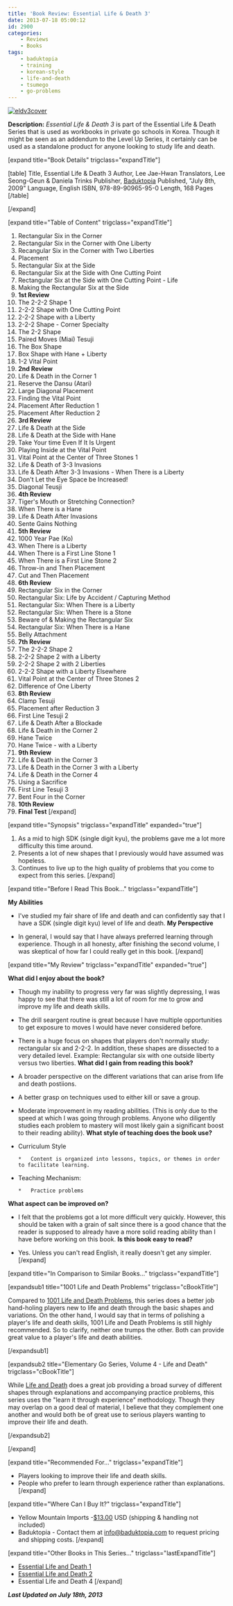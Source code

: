 ```yaml
---
title: 'Book Review: Essential Life & Death 3'
date: 2013-07-18 05:00:12
id: 2900
categories:
	- Reviews
	- Books
tags:
	- baduktopia
	- training
	- korean-style
	- life-and-death
	- tsumego
	- go-problems
---
```


[![eldv3cover](http://www.bengozen.com/wp-content/uploads/2013/06/eldv3cover.jpg)](http://www.bengozen.com/wp-content/uploads/2013/06/eldv3cover.jpg)

**Description:** _Essential Life &amp; Death 3_ is part of the Essential Life &amp; Death Series that is used as workbooks in private go schools in Korea. Though it might be seen as an addendum to the Level Up Series, it certainly can be used as a standalone product for anyone looking to study life and death.

<!--more-->

[expand title="Book Details" trigclass="expandTitle"]

[table]
Title, Essential Life &amp; Death 3
Author, Lee Jae-Hwan
Translators, Lee Seong-Geun &amp; Daniela Trinks
Publisher, [Baduktopia](http://www.baduktopia.com)
Published, "July 8th, 2009"
Language, English
ISBN, 978-89-90965-95-0
Length, 168 Pages
[/table]

[/expand]

[expand title="Table of Content" trigclass="expandTitle"]

1.  Rectangular Six in the Corner
2.  Rectangular Six in the Corner with One Liberty
3.  Recangular Six in the Corner with Two Liberties
4.  Placement
5.  Rectangular Six at the Side
6.  Rectangular Six at the Side with One Cutting Point
7.  Rectangular Six at the Side with One Cutting Point - Life
8.  Making the Rectangular Six at the Side
9.  **1st Review**
10.  The 2-2-2 Shape 1
11.  2-2-2 Shape with One Cutting Point
12.  2-2-2 Shape with a Liberty
13.  2-2-2 Shape - Corner Specialty
14.  The 2-2 Shape
15.  Paired Moves (Miai) Tesuji
16.  The Box Shape
17.  Box Shape with Hane + Liberty
18.  1-2 Vital Point
19.  **2nd Review**
20.  Life &amp; Death in the Corner 1
21.  Reserve the Dansu (Atari)
22.  Large Diagonal Placement
23.  Finding the Vital Point
24.  Placement After Reduction 1
25.  Placement After Reduction 2
26.  **3rd Review**
27.  Life &amp; Death at the Side
28.  Life &amp; Death at the Side with Hane
29.  Take Your time Even If It Is Urgent
30.  Playing Inside at the Vital Point
31.  Vital Point at the Center of Three Stones 1
32.  Life &amp; Death of 3-3 Invasions
33.  Life &amp; Death After 3-3 Invasions - When There is a Liberty
34.  Don't Let the Eye Space be Increased!
35.  Diagonal Teusji
36.  **4th Review**
37.  Tiger's Mouth or Stretching Connection?
38.  When There is a Hane
39.  Life &amp; Death After Invasions
40.  Sente Gains Nothing
41.  **5th Review**
42.  1000 Year Pae (Ko)
43.  When There is a Liberty
44.  When There is a First Line Stone 1
45.  When There is a First Line Stone 2
46.  Throw-in and Then Placement
47.  Cut and Then Placement
48.  **6th Review**
49.  Rectangular Six in the Corner
50.  Rectangular Six: Life by Accident / Capturing Method
51.  Rectangular Six: When There is a Liberty
52.  Rectangular Six: When There is a Stone
53.  Beware of &amp; Making the Rectangular Six
54.  Rectangular Six: When There is a Hane
55.  Belly Attachment
56.  **7th Review**
57.  The 2-2-2 Shape 2
58.  2-2-2 Shape 2 with a Liberty
59.  2-2-2 Shape 2 with 2 Liberties
60.  2-2-2 Shape with a Liberty Elsewhere
61.  Vital Point at the Center of Three Stones 2
62.  Difference of One Liberty
63.  **8th Review**
64.  Clamp Tesuji
65.  Placement after Reduction 3
66.  First Line Tesuji 2
67.  Life &amp; Death After a Blockade
68.  Life &amp; Death in the Corner 2
69.  Hane Twice
70.  Hane Twice - with a Liberty
71.  **9th Review**
72.  Life &amp; Death in the Corner 3
73.  Life &amp; Death in the Corner 3 with a Liberty
74.  Life &amp; Death in the Corner 4
75.  Using a Sacrifice
76.  First Line Tesuji 3
77.  Bent Four in the Corner
78.  **10th Review**
79.  **Final Test**
[/expand]

[expand title="Synopsis" trigclass="expandTitle" expanded="true"]

1.  As a mid to high SDK (single digit kyu), the problems gave me a lot more difficulty this time around.
2.  Presents a lot of new shapes that I previously would have assumed was hopeless.
3.  Continues to live up to the high quality of problems that you come to expect from this series.
[/expand]

[expand title="Before I Read This Book..." trigclass="expandTitle"]

**My Abilities**

*   I've studied my fair share of life and death and can confidently say that I have a SDK (single digit kyu) level of life and death.
**My Perspective**

*   In general, I would say that I have always preferred learning through experience. Though in all honesty, after finishing the second volume, I was skeptical of how far I could really get in this book.
[/expand]

[expand title="My Review" trigclass="expandTitle" expanded="true"]

**What did I enjoy about the book?**

*   Though my inability to progress very far was slightly depressing, I was happy to see that there was still a lot of room for me to grow and improve my life and death skills.
*   The drill seargent routine is great because I have multiple opportunities to get exposure to moves I would have never considered before.
*   There is a huge focus on shapes that players don't normally study: rectangular six and 2-2-2\. In addition, these shapes are dissected to a very detailed level. Example: Rectangular six with one outside liberty versus two liberties.
**What did I gain from reading this book?**

*   A broader perspective on the different variations that can arise from life and death postiions.
*   A better grasp on techniques used to either kill or save a group.
*   Moderate improvement in my reading abilities. (This is only due to the speed at which I was going through problems. Anyone who diligently studies each problem to mastery will most likely gain a significant boost to their reading ability).
**What style of teaching does the book use?**

*   Curriculum Style

		*   Content is organized into lessons, topics, or themes in order to facilitate learning.

*   Teaching Mechanism:

		*   Practice problems
**What aspect can be improved on?**

*   I felt that the problems got a lot more difficult very quickly. However, this should be taken with a grain of salt since there is a good chance that the reader is supposed to already have a more solid reading ability than I have before working on this book.
**Is this book easy to read?**

*   Yes. Unless you can't read English, it really doesn't get any simpler.
[/expand]

[expand title="In Comparison to Similar Books..." trigclass="expandTitle"]

[expandsub1 title="1001 Life and Death Problems" trigclass="cBookTitle"]

Compared to [1001 Life and Death Problems](http://www.bengozen.com/book-review-1001-life-and-death-problems/ "Book Review: 1001 Life and Death Problems"), this series does a better job hand-holing players new to life and death through the basic shapes and variations. On the other hand, I would say that in terms of polishing a player's life and death skills, 1001 Life and Death Problems is still highly recommended. So to clarify, neither one trumps the other. Both can provide great value to a player's life and death abilities.

[/expandsub1]

[expandsub2 title="Elementary Go Series, Volume 4 - Life and Death" trigclass="cBookTitle"]

While [Life and Death](http://www.bengozen.com/book-review-life-and-death/ "Book Review: Life and Death") does a great job providing a broad survey of different shapes through explanations and accompanying practice problems, this series uses the "learn it through experience" methodology. Though they may overlap on a good deal of material, I believe that they complement one another and would both be of great use to serious players wanting to improve their life and death.

[/expandsub2]

[/expand]

[expand title="Recommended For..." trigclass="expandTitle"]

*   Players looking to improve their life and death skills.
*   People who prefer to learn through experience rather than explanations.
[/expand]

[expand title="Where Can I Buy It?" trigclass="expandTitle"]

*   Yellow Mountain Imports -[$13.00](http://www.ymimports.com/p-816-essential-life-death-3-5-kyu-3-dan.aspx#.UeIfXxbTxEA "Yellow Mountain Imports Purchase Link") USD (shipping &amp; handling not included)
*   Baduktopia - Contact them at info@baduktopia.com to request pricing and shipping costs.
[/expand]

[expand title="Other Books in This Series..." trigclass="lastExpandTitle"]

*   [Essential Life and Death 1](http://www.bengozen.com/book-review-essential-life-death-1/ "Book Review: Essential Life &amp; Death 1")
*   [Essential Life and Death 2](http://www.bengozen.com/book-review-essential-life-death-2/ "Book Review: Essential Life &amp; Death 2")
*   Essential Life and Death 4
[/expand]

_**Last Updated on July 18th, 2013**_